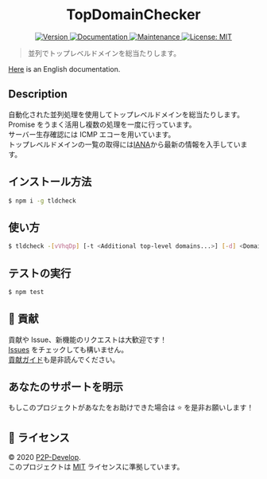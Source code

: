 <h1 align="center">TopDomainChecker</h1>

<p align="center">
  <a href="https://github.com/P2P-Develop/TopDomainChecker/blob/develop/package.json" target="_blank">
    <img alt="Version" src="https://img.shields.io/github/package-json/v/P2P-Develop/TopDomainChecker?style=flat-square">
  </a>
  <a href="https://github.com/P2P-Develop/tree/develop/docs" target="_blank">
    <img alt="Documentation" src="https://img.shields.io/badge/documentation-yes-brightgreen.svg?style=flat-square" />
  </a>
  <a href="https://github.com/P2P-Develop/TopDomainChecker/graphs/commit-activity" target="_blank">
    <img alt="Maintenance" src="https://img.shields.io/badge/Maintained%3F-yes-green.svg?style=flat-square" />
  </a>
  <a href="LICENSE" target="_blank">
    <img alt="License: MIT" src="https://img.shields.io/github/license/P2P-Develop/TopDomainChecker?style=flat-square" />
  </a>
</p>

> 並列でトップレベルドメインを総当たりします。

[Here](https://github.com/P2P-Develop/TopDomainChecker/blob/develop/README.md) is an English documentation.

## Description

自動化された並列処理を使用してトップレベルドメインを総当たりします。  
Promise をうまく活用し複数の処理を一度に行っています。  
サーバー生存確認には ICMP エコーを用いています。  
トップレベルドメインの一覧の取得には[IANA](https://data.iana.org/TLD/tlds-alpha-by-domain.txt)から最新の情報を入手しています。

## インストール方法

```sh
$ npm i -g tldcheck
```

## 使い方

```sh
$ tldcheck -[vVhqDp] [-t <Additional top-level domains...>] [-d] <Domains...>
```

## テストの実行

```sh
$ npm test
```

## 🤝 貢献

貢献や Issue、新機能のリクエストは大歓迎です！  
[Issues](https://github.com/P2P-Develop/TopDomainChecker/issues) をチェックしても構いません。  
[貢献ガイド](https://github.com/P2P-Develop/TopDomainChecker/blob/develop/docs/CONTRIBUTING.md)も是非読んでください。

## あなたのサポートを明示

もしこのプロジェクトがあなたをお助けできた場合は ⭐️ を是非お願いします！

## 📝 ライセンス

© 2020 [P2P-Develop](https://github.com/P2P-Develop).  
このプロジェクトは [MIT](https://github.com/P2P-Develop/TopDomainChecker/blob/develop/LICENSE) ライセンスに準拠しています。
